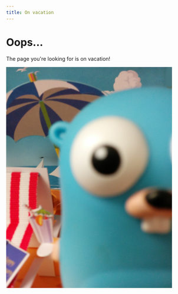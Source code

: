 ```yaml
---
title: On vacation
---
```

# Oops...

The page you're looking for is on vacation!

![beach](media/gobeach.png)
